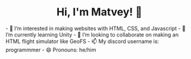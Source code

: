 <h1 align="center">Hi, I'm <b>Matvey!</b> 👋</h1>
- 👀 I’m interested in making websites with HTML, CSS, and Javascript
- 🌱 I’m currently learning Unity
- 💞️ I’m looking to collaborate on making an HTML flight simulator like GeoFS
- 📫 My discord username is: programmmer
- 😄 Pronouns: he/him
